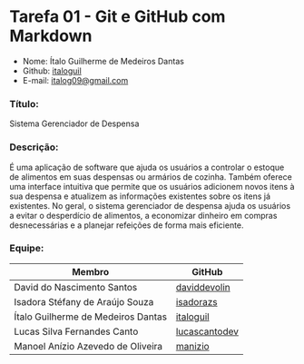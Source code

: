 # Tarefa 01 - Git e GitHub com Markdown 
* Nome: Ítalo Guilherme de Medeiros Dantas  
* Github: [italoguil](https://github.com/italoguil)
* E-mail: italog09@gmail.com

### Título:

 Sistema Gerenciador de Despensa
 
### Descrição:

É uma aplicação de software que ajuda os usuários a controlar o estoque de alimentos em suas despensas ou armários de cozinha. Também oferece uma interface intuitiva que permite que os usuários adicionem novos itens à sua despensa e atualizem as informações existentes sobre os itens já existentes. No geral, o sistema gerenciador de despensa ajuda os usuários a evitar o desperdício de alimentos, a economizar dinheiro em compras desnecessárias e a planejar refeições de forma mais eficiente.

### Equipe:

| Membro | GitHub |
| ------- | ------- |
| David do Nascimento Santos | [daviddevolin](https://github.com/daviddevolin) |
| Isadora Stéfany de Araújo Souza | [isadorazs](https://github.com/isadorazs) |
| Ítalo Guilherme de Medeiros Dantas | [italoguil](https://github.com/italoguil)|
| Lucas Silva Fernandes Canto | [lucascantodev](https://github.com/lucascantodev) | 
| Manoel Anízio Azevedo de Oliveira | [manizio](https://github.com/manizio)